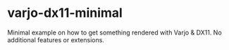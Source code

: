 # varjo-dx11-minimal

Minimal example on how to get something rendered with Varjo & DX11. No additional features or extensions.
